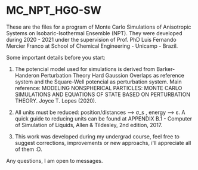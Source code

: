 # MC_NPT_HGO-SW
These are the files for a program of Monte Carlo Simulations of Anisotropic Systems on Isobaric-Isothermal Ensemble (NPT). They were developed during 2020 - 2021 under the supervision of Prof. PhD Luis Fernando Mercier Franco at School of Chemical Engineering - Unicamp - Brazil.


Some important details before you start:

1. The potencial model used for simulations is derived from Barker-Handeron Perturbation Theory Hard Gaussion Overlaps as reference system and the Square-Well potencial as perturbation system. Main reference: MODELING NONSPHERICAL PARTICLES: MONTE CARLO SIMULATIONS AND EQUATIONS OF STATE BASED ON PERTURBATION THEORY. Joyce T. Lopes (2020).

2. All units must be reduced: position/distances --> σ_s , energy --> ε. A quick guide to reducing units can be found at  APPENDIX B.1 - Computer of Simulation of Liquids, Allen & Tildesley, 2nd edition, 2017.

3. This work was developed during my undergrad course, feel free to suggest corrections, improvements or new approachs, i'll appreciate all of them :D.

Any questions, I am open to messages. 
